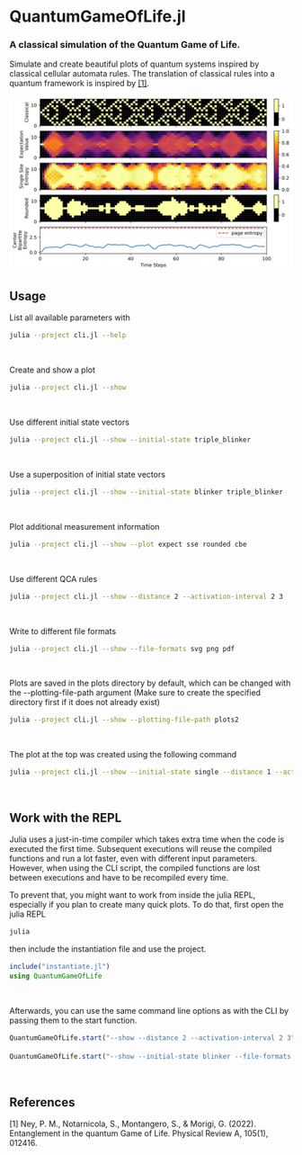 # QuantumGameOfLife.jl

### A classical simulation of the Quantum Game of Life.

Simulate and create beautiful plots of quantum systems inspired by classical cellular automata rules.
The translation of classical rules into a quantum framework is inspired by [[1]](#1).



![](plots/plot.svg)

## Usage
List all available parameters with
```bash
julia --project cli.jl --help
```
<br/>

Create and show a plot
```bash
julia --project cli.jl --show
```
<br/>

Use different initial state vectors
```bash
julia --project cli.jl --show --initial-state triple_blinker
```
<br/>

Use a superposition of initial state vectors
```bash
julia --project cli.jl --show --initial-state blinker triple_blinker
```
<br/>

Plot additional measurement information
```bash
julia --project cli.jl --show --plot expect sse rounded cbe
```
<br/>

Use different QCA rules
```bash
julia --project cli.jl --show --distance 2 --activation-interval 2 3
```
<br/>

Write to different file formats
```bash
julia --project cli.jl --show --file-formats svg png pdf
```
<br/>

<!-- Plot the classical evolution and mps bond dimension
```bash
julia --project cli.jl --show --initial-state blinker --plot-classical --plot-bond-dims
```
<br/> -->

<!-- Try the TDVP algorithm (This can take a while)
```bash
julia --project cli.jl --show --initial-state blinker --algorithm 2tdvp --num-steps 1000 --plotting-frequency 10 --plot-bond-dims --num-cells 15
``` -->

Plots are saved in the plots directory by default, which can be changed with the --plotting-file-path argument (Make sure to create the specified directory first if it does not already exist)
```bash
julia --project cli.jl --show --plotting-file-path plots2
```
<br/>

The plot at the top was created using the following command
```bash
julia --project cli.jl --show --initial-state single --distance 1 --activation-interval 1 1 --step-size 0.5 --num-steps 100 --num-cells 13 --plot expect rounded cbe sse classical --file-formats svg
```
<br/>

## Work with the REPL
Julia uses a just-in-time compiler which takes extra time when the code is executed the first time. Subsequent executions will reuse the compiled functions and run a lot faster, even with different input parameters. However, when using the CLI script, the compiled functions are lost between executions and have to be recompiled every time.

To prevent that, you might want to work from inside the julia REPL, especially if you plan to create many quick plots.
To do that, first open the julia REPL
```bash
julia
```
then include the instantiation file and use the project.
```julia
include("instantiate.jl")
using QuantumGameOfLife
```
<br/>

Afterwards, you can use the same command line options as with the CLI by passing them to the start function.
```julia
QuantumGameOfLife.start("--show --distance 2 --activation-interval 2 3")

QuantumGameOfLife.start("--show --initial-state blinker --file-formats pdf jpg --plot expect sse rounded")
```

<br/>

## References
<a id="1">[1]</a> 
Ney, P. M., Notarnicola, S., Montangero, S., & Morigi, G. (2022). Entanglement in the quantum Game of Life. Physical Review A, 105(1), 012416.
